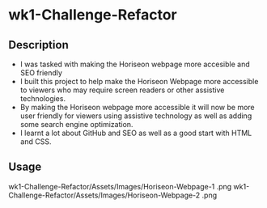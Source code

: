 # wk1-Challenge-Refactor

## Description

- I was tasked with making the Horiseon webpage more accesible and SEO friendly
- I built this project to help make the Horiseon Webpage more accessible to viewers who may require screen readers or other assistive technologies.
- By making the Horiseon webpage more accessible it will now be more user friendly for viewers using assistive technology as well as adding some search engine optimization.
- I learnt a lot about GitHub and SEO as well as a good start with HTML and CSS. 

## Usage

wk1-Challenge-Refactor/Assets/Images/Horiseon-Webpage-1 .png
wk1-Challenge-Refactor/Assets/Images/Horiseon-Webpage-2 .png

